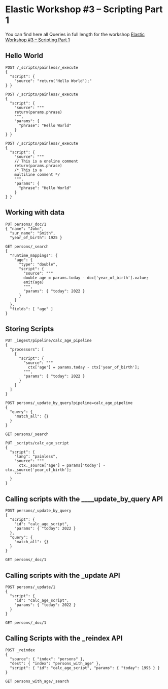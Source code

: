 # Elastic Workshop #3 – Scripting Part 1

You can find here all Queries in full length for the workshop [Elastic Workshop #3 – Scripting Part 1](https://cdax.ch/2022/02/05/elastic-workshop-3-scripting-part-1/)

## Hello World

```
POST /_scripts/painless/_execute
{
  "script": {
    "source": "return('Hello World');"
} }

POST /_scripts/painless/_execute
{
  "script": {
    "source": """
    return(params.phrase)
    """,
    "params": {
      "phrase": "Hello World"
    }
} }

POST /_scripts/painless/_execute
{
  "script": {
    "source": """
    // This is a oneline comment
    return(params.phrase)
    /* This is a
    multiline comment */
    """,
    "params": {
      "phrase": "Hello World"
    }
} }
```

## Working with data

```
PUT persons/_doc/1
{ "name": "John",
  "sur_name": "Smith",
  "year_of_birth": 1925 }

GET persons/_search
{
  "runtime_mappings": {
    "age": {
      "type": "double",
      "script": {
        "source": """
        double age = params.today - doc['year_of_birth'].value;
        emit(age)
        """,
        "params": { "today": 2022 }
      }
    }
  },
  "fields": [ "age" ]
}
```

## Storing Scripts

```
PUT _ingest/pipeline/calc_age_pipeline
{
  "processors": [
    {
      "script": {
        "source": """
          ctx['age'] = params.today - ctx['year_of_birth'];
        """,
        "params": { "today": 2022 }
      }
    }
  ]
}

POST persons/_update_by_query?pipeline=calc_age_pipeline
{
  "query": {
    "match_all": {}
  }
}

GET persons/_search

PUT _scripts/calc_age_script
{
  "script": {
    "lang": "painless", 
    "source": """
      ctx._source['age'] = params['today'] - ctx._source['year_of_birth'];
    """
  }
}
```

## Calling scripts with the ____update_by_query API

```
POST persons/_update_by_query
{
  "script": {
    "id": "calc_age_script",
    "params": { "today": 2022 }
  }, 
  "query": {
    "match_all": {}
  }
}

GET persons/_doc/1
```

## Calling scripts with the _update API

```
POST persons/_update/1
{
  "script": {
    "id": "calc_age_script",
    "params": { "today": 2022 }
  }
}

GET persons/_doc/1
```

## Calling Scripts with the _reindex API

```
POST _reindex
{
  "source": { "index": "persons" },
  "dest": { "index": "persons_with_age" },
  "script": { "id": "calc_age_script", "params": { "today": 1995 } }
}

GET persons_with_age/_search

```


